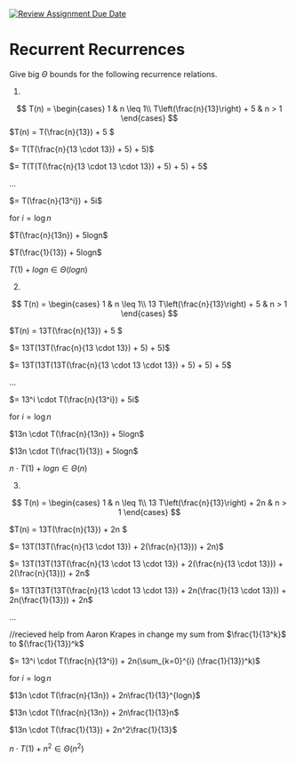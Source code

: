 [![Review Assignment Due Date](https://classroom.github.com/assets/deadline-readme-button-24ddc0f5d75046c5622901739e7c5dd533143b0c8e959d652212380cedb1ea36.svg)](https://classroom.github.com/a/8KYthzwp)
# Recurrent Recurrences

Give big $\Theta$ bounds for the following recurrence relations.

1.
$$ T(n) =
    \begin{cases}
        1 & n \leq 1\\
        T\left(\frac{n}{13}\right) + 5 & n > 1
    \end{cases}
$$
$T(n) = T(\frac{n}{13}) + 5 $

$= T(T(\frac{n}{13 \cdot 13}) + 5) + 5)$

$= T(T(T(\frac{n}{13 \cdot 13 \cdot 13}) + 5) + 5) + 5$

$...$

$= T(\frac{n}{13^i}) + 5i$

for $i = \log n$

$T(\frac{n}{13n}) + 5logn$

$T(\frac{1}{13}) + 5logn$

$T(1) + logn \in \Theta(logn)$

2.
$$ T(n) =
    \begin{cases}
        1 & n \leq 1\\
        13 T\left(\frac{n}{13}\right) + 5 & n > 1
    \end{cases}
$$

$T(n) = 13T(\frac{n}{13}) + 5 $

$= 13T(13T(\frac{n}{13 \cdot 13}) + 5) + 5)$

$= 13T(13T(13T(\frac{n}{13 \cdot 13 \cdot 13}) + 5) + 5) + 5$

$...$

$= 13^i \cdot T(\frac{n}{13^i}) + 5i$

for $i = \log n$

$13n \cdot T(\frac{n}{13n}) + 5logn$

$13n \cdot T(\frac{1}{13}) + 5logn$

$n \cdot T(1) + logn \in \Theta(n)$

3.
$$ T(n) =
    \begin{cases}
        1 & n \leq 1\\
        13 T\left(\frac{n}{13}\right) + 2n & n > 1
    \end{cases}
$$

$T(n) = 13T(\frac{n}{13}) + 2n $

$= 13T(13T(\frac{n}{13 \cdot 13}) + 2(\frac{n}{13})) + 2n)$

$= 13T(13T(13T(\frac{n}{13 \cdot 13 \cdot 13}) + 2(\frac{n}{13 \cdot 13})) + 2(\frac{n}{13})) + 2n$

$= 13T(13T(13T(\frac{n}{13 \cdot 13 \cdot 13}) + 2n(\frac{1}{13 \cdot 13})) + 2n(\frac{1}{13})) + 2n$

$...$

//recieved help from Aaron Krapes in change my sum from $\frac{1}{13^k}$ to $(\frac{1}{13})^k$

$= 13^i \cdot T(\frac{n}{13^i}) + 2n(\sum_{k=0}^{i} (\frac{1}{13})^k)$

for $i = \log n$

$13n \cdot T(\frac{n}{13n}) + 2n\frac{1}{13}^{logn}$

$13n \cdot T(\frac{n}{13n}) + 2n\frac{1}{13}n$

$13n \cdot T(\frac{1}{13}) + 2n^2\frac{1}{13}$

$n \cdot T(1) + n^2 \in \Theta(n^2)$